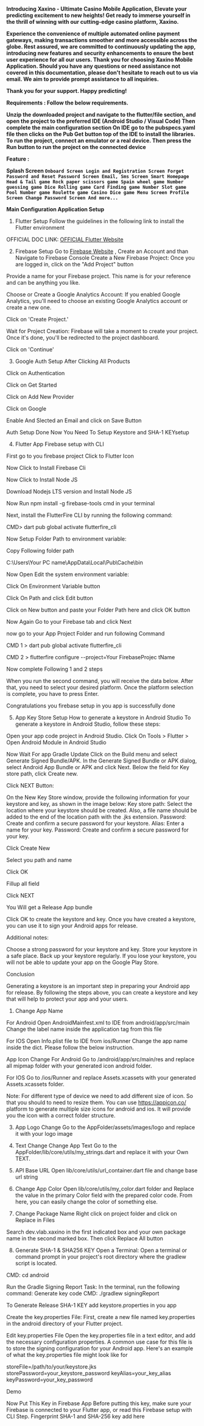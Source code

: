 **Introducing Xaxino - Ultimate Casino Mobile Application, Elevate your predicting excitement to new heights! Get ready to immerse yourself in the thrill of winning with our cutting-edge casino platform, Xaxino.**

**Experience the convenience of multiple automated online payment gateways, making transactions smoother and more accessible across the globe. Rest assured, we are committed to continuously updating the app, introducing new features and security enhancements to ensure the best user experience for all our users.
Thank you for choosing Xaxino Mobile Application. Should you have any questions or need assistance not covered in this documentation, please don't hesitate to reach out to us via email. We aim to provide prompt assistance to all inquiries.**

**Thank you for your support. Happy predicting!**

**Requirements :
Follow the below requirements.**

**Unzip the downloaded project and navigate to the flutter/file section, and open the project to the preferred IDE (Android Studio / Visual Code)
Then complete the
main configuration section
On IDE go to the pubspecs.yaml file then clicks on the Pub Get button top of the IDE to install the libraries.
To run the project, connect an emulator or a real device.
Then press the Run button to run the project on the connected device**

**Feature :**

**Splash Screen
``Onboard Screen
Login and Registration Screen
Forget Password and Reset Password Screen
Email, Sms Screen
Smart Homepage
Head & Tail game
Rock paper scissors game
Spain wheel game
Number guessing game
Dice Rolling game
Card Finding game
Number Slot game
Pool Number game
Roulette game
Casino Dice game
Menu Screen
Profile Screen
Change Password Screen
And more...``**

**Main Configuration
Application Setup**

1. Flutter Setup
Follow the guidelines in the following link to install the Flutter environment

OFFICIAL DOC LINK: [OFFICIAL Flutter Website](https://docs.flutter.dev/get-started/install)

2. Firebase Setup
Go to [Firebase Website](https://firebase.google.com/) , Create an Account and than Navigate to Firebase Console
 Create a New Firebase Project:
Once you are logged in, click on the "Add Project" button

 Provide a name for your Firebase project. This name is for your reference and can be anything you like.



 Choose or Create a Google Analytics Account:
If you enabled Google Analytics, you'll need to choose an existing Google Analytics account or create a new one.




 Click on 'Create Project.'



 Wait for Project Creation:
Firebase will take a moment to create your project. Once it's done, you'll be redirected to the project dashboard.




 Click on 'Continue'



3. Google Auth Setup
 After Clicking All Products



 Click on Authentication



 Click on Get Started



 Click on Add New Provider




 Click on Google




 Enable And Slected an Email and click on Save Button


 Auth Setup Done
 Now You Need To Setup Keystore and SHA-1 KEYsetup



4. Flutter App Firebase setup with CLI

First go to you firebase project
 Click to Flutter Icon



Now Click to Install Firebase Cli




Now Click to Install Node JS




Download Nodejs LTS version and Install Node JS

  


Now Run npm install -g firebase-tools cmd in your terminal



Next, install the FlutterFire CLI by running the following command:

CMD> dart pub global activate flutterfire_cli




 Now Setup Folder Path to environment variable:


 Copy Following folder path

 C:\Users\Your PC name\AppData\Local\Pub\Cache\bin




 Now Open Edit the system environment variable:



 Click On Environment Variable button




 Click On Path and click Edit button




 Click on New button and paste your Folder Path here and click OK button




 Now Again Go to your Firebase tab and click Next




now go to your App Project Folder and run following Command

CMD 1 > dart pub global activate flutterfire_cli


CMD 2 > flutterfire configure --project=Your FirebaseProjec tName

Now complete Following 1 and 2 steps


When you run the second command, you will receive the data below. After that, you need to select your desired platform. Once the platform selection is complete, you have to press Enter.




 Congratulations you firebase setup in you app is successfully done



5. App Key Store Setup
How to generate a keystore in Android Studio
To generate a keystore in Android Studio, follow these steps:

Open your app code project in Android Studio.
Click On Tools > Flutter > Open Android Module in Android Studio

Now Wait For app Gradle Update
Click on the Build menu and select Generate Signed Bundle/APK.
In the Generate Signed Bundle or APK dialog, select Android App Bundle or APK and click Next.
Below the field for Key store path, click Create new.

Click NEXT Button:

On the New Key Store window, provide the following information for your keystore and key, as shown in the image below:
Key store path: Select the location where your keystore should be created. Also, a file name should be added to the end of the location path with the .jks extension.
Password: Create and confirm a secure password for your keystore.
Alias: Enter a name for your key.
Password: Create and confirm a secure password for your key.

Click Create New


Select you path and name

Click OK


Fillup all field


Click NEXT



You Will get a Release App bundle


Click OK to create the keystore and key.
Once you have created a keystore, you can use it to sign your Android apps for release.

Additional notes:

Choose a strong password for your keystore and key.
Store your keystore in a safe place.
Back up your keystore regularly.
If you lose your keystore, you will not be able to update your app on the Google Play Store.

Conclusion

Generating a keystore is an important step in preparing your Android app for release. By following the steps above, you can create a keystore and key that will help to protect your app and your users.

1. Change App Name

 For Android
 Open AndroidMainfest.xml to IDE from android/app/src/main
 Change the label name inside the application tag from this file

  For IOS
 Open Info.plist file to IDE from ios/Runner
 Change the app name inside the dict. Please follow the below instruction.

 App Icon Change
 For Android
 Go to /android/app/src/main/res and replace all mipmap folder with your generated icon android folder.

 For IOS
 Go to /ios/Runner and replace Assets.xcassets with your generated Assets.xcassets folder.

Note: For different type of device we need to add different size of icon. So that you should to need to resize them. You can use https://appicon.co/ platform to generate multiple size icons for android and ios. It will provide you the icon with a correct folder structure.

3. App Logo Change
 Go to the AppFolder/assets/images/logo and replace it with your logo image

4. Text Change
 Change App Text
 Go to the AppFolder/lib/core/utils/my_strings.dart and replace it with your Own TEXT.

5. API Base URL
 Open lib/core/utils/url_container.dart file and change base url string

6. Change App Color
 Open lib/core/utils/my_color.dart folder and Replace the value in the primary Color field with the prepared color code. From here, you can easily change the color of something else.

7. Change Package Name
 Right click on project folder and click on Replace in Files


 Search dev.vlab.xaxino in the first indicated box and your own package name in the second marked box. Then click Replace All button

8. Generate SHA-1 & SHA256 KEY
Open a Terminal:
Open a terminal or command prompt in your project's root directory where the gradlew script is located.

CMD: cd android

Run the Gradle Signing Report Task:
In the terminal, run the following command:
Generate key code
CMD: ./gradlew signingReport



To Generate Release SHA-1 KEY add keystore.properties in you app


Create the key.properties File:
First, create a new file named key.properties in the android directory of your Flutter project.

Edit key.properties File
Open the key.properties file in a text editor, and add the necessary configuration properties. A common use case for this file is to store the signing configuration for your Android app. Here's an example of what the key.properties file might look like for


storeFile=/path/to/your/keystore.jks
storePassword=your_keystore_password
keyAlias=your_key_alias
keyPassword=your_key_password

Demo

Now Put This Key in Firebase App
Before putting this key, make sure your Firebase is connected to your Flutter app, or read this Firebase setup with CLI Step.
Fingerprint SHA-1 and SHA-256 key add here
